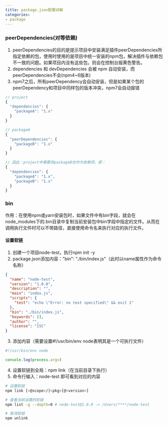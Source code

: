 ```yaml
---
title: package.json配置详解
categories: 
- package
---
```


### peerDependencies(对等依赖)

1. peerDependencies的目的是提示项目中安装满足插件peerDependencies所指定依赖的包，使用时使用的是项目中统一安装的npm包，解决插件与依赖包不一致的问题。如果项目内没有这些包，则会在控制台报黄色警告。
2. dependencies 和 devDependencies 会被 npm 自动安装，而peerDependencies不会(npm4~6版本)
3. npm7之后，所有peerDependency会自动安装，但是如果某个包的peerDependency和项目中同样包的版本冲突，npm7会自动报错


```js
// project
{
  "dependencies": {
    "packageA": "1.x"
  }
}

// packageA
{
  "peerDependencies": {
    "packageB": "1.x"
  }
}

// 因此：project中需要将packageB也作为依赖项，即：
{
  "dependencies": {
    "packageA": "1.x",
    "packageB": "1.x"
  }
}
```

### bin

作用：在使用npm或yarn安装包时，如果文件中有bin字段，就会在node_modules下的.bin目录中复制当前安装包中bin字段中指定的文件。从而在调用执行文件时可以不带路径，直接使用命令名来执行对应的执行文件。

#### 设置软链

1. 创建一个项目node-test，执行npm init -y
2. package.json添加内容："bin": "./bin/index.js"（此时以name属性作为命令名称）

```json
{
  "name": "node-test",
  "version": "1.0.0",
  "description": "",
  "main": "index.js",
  "scripts": {
    "test": "echo \"Error: no test specified\" && exit 1"
  },
  "bin": "./bin/index.js",
  "keywords": [],
  "author": "",
  "license": "ISC"
}
```

3. 添加内容（需要设置#!/usr/bin/env node表明其是一个可执行文件）

```js
#!/usr/bin/env node

console.log(process.argv)
```
4. 设置软链到全局：npm link（在当前目录下执行）
5. 命令行输入：node-test 即可看到对应的内容

```sh
# 设置软链
npm link [<@scope>/]<pkg>[@<version>]

# 查看当前设置的软链
npm list -g --depth=0 # node-test@1.0.0 -> /Users/****/node-test

# 取消软链
npm unlink
```


